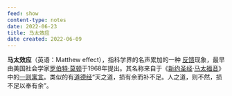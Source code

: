 ```yaml
---
feed: show
content-type: notes
date: 2022-06-23
title: 马太效应
date created: 2022-06-09
---
```


**马太效应**（英语：Matthew effect），指科学界的名声累加的一种 [反馈](https://zh.wikipedia.org/wiki/%E5%8F%8D%E9%A6%88 "反馈")现象，最早由美国社会学家[罗伯特·莫顿](https://zh.wikipedia.org/wiki/%E7%BD%97%E4%BC%AF%E7%89%B9%C2%B7%E8%8E%AB%E9%A1%BF "罗伯特·莫顿")于1968年提出。其名称来自于《[新约圣经](https://zh.wikipedia.org/wiki/%E6%96%B0%E7%BA%A6%E5%9C%A3%E7%BB%8F "新约圣经")·[马太福音](https://zh.wikipedia.org/wiki/%E9%A9%AC%E5%A4%AA%E7%A6%8F%E9%9F%B3 "马太福音")》中的[一则寓言](https://zh.wikipedia.org/wiki/%E6%8C%89%E6%89%8D%E5%B9%B9%E5%8F%97%E8%B2%AC%E4%BB%BB%E7%9A%84%E6%AF%94%E5%96%BB "按才干受责任的比喻")。类似的有[道德经](https://zh.wikipedia.org/wiki/%E9%81%93%E5%BE%B7%E7%B6%93 "道德经")“天之道，损有余而补不足。人之道，则不然，损不足以奉有余”。

